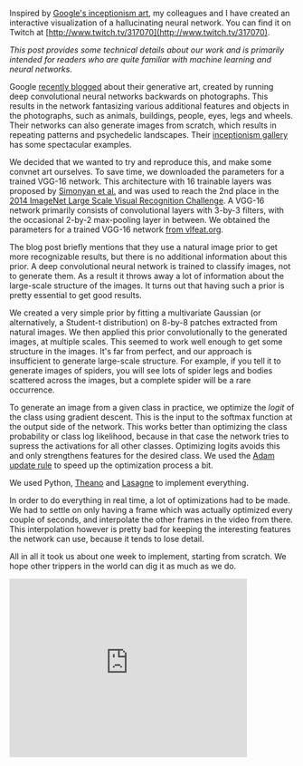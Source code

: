 Inspired by [Google's inceptionism art](http://googleresearch.blogspot.be/2015/06/inceptionism-going-deeper-into-neural.html), my colleagues and I have created an interactive visualization of a hallucinating neural network. You can find it on Twitch at [http://www.twitch.tv/317070](http://www.twitch.tv/317070).

*This post provides some technical details about our work and is primarily intended for readers who are quite familiar with machine learning and neural networks.*

Google [recently blogged](http://googleresearch.blogspot.be/2015/06/inceptionism-going-deeper-into-neural.html) about their generative art, created by running deep convolutional neural networks backwards on photographs. This results in the network fantasizing various additional features and objects in the photographs, such as animals, buildings, people, eyes, legs and wheels. Their networks can also generate images from scratch, which results in repeating patterns and psychedelic landscapes. Their [inceptionism gallery](https://photos.google.com/share/AF1QipPX0SCl7OzWilt9LnuQliattX4OUCj_8EP65_cTVnBmS1jnYgsGQAieQUc1VQWdgQ?key=aVBxWjhwSzg2RjJWLWRuVFBBZEN1d205bUdEMnhB) has some spectacular examples.

We decided that we wanted to try and reproduce this, and make some convnet art ourselves. To save time, we downloaded the parameters for a trained VGG-16 network. This architecture with 16 trainable layers was proposed by [Simonyan et al.](http://arxiv.org/abs/1409.1556) and was used to reach the 2nd place in the [2014 ImageNet Large Scale Visual Recognition Challenge](http://www.image-net.org/challenges/LSVRC/2014/). A VGG-16 network primarily consists of convolutional layers with 3-by-3 filters, with the occasional 2-by-2 max-pooling layer in between. We obtained the parameters for a trained VGG-16 network [from vlfeat.org](http://www.vlfeat.org/matconvnet/pretrained/).

The blog post briefly mentions that they use a natural image prior to get more recognizable results, but there is no additional information about this prior. A deep convolutional neural network is trained to classify images, not to generate them. As a result it throws away a lot of information about the large-scale structure of the images. It turns out that having such a prior is pretty essential to get good results.

We created a very simple prior by fitting a multivariate Gaussian (or alternatively, a Student-t distribution) on 8-by-8 patches extracted from natural images. We then applied this prior convolutionally to the generated images, at multiple scales. This seemed to work well enough to get some structure in the images. It's far from perfect, and our approach is insufficient to generate large-scale structure. For example, if you tell it to generate images of spiders, you will see lots of spider legs and bodies scattered across the images, but a complete spider will be a rare occurrence.

To generate an image from a given class in practice, we optimize the *logit* of the class using gradient descent. This is the input to the softmax function at the output side of the network. This works better than optimizing the class probability or class log likelihood, because in that case the network tries to supress the activations for all other classes. Optimizing logits avoids this and only strengthens features for the desired class. We used the [Adam update rule](http://arxiv.org/abs/1412.6980) to speed up the optimization process a bit.

We used Python, [Theano](http://deeplearning.net/software/theano/) and [Lasagne](https://github.com/Lasagne/Lasagne) to implement everything.

In order to do everything in real time, a lot of optimizations had to be made. We had to settle on only having a frame which was actually optimized every couple of seconds, and interpolate the other frames in the video from there. This interpolation however is pretty bad for keeping the interesting features the network can use, because it tends to lose detail.

All in all it took us about one week to implement, starting from scratch. We hope other trippers in the world can dig it as much as we do.

<iframe width="420" height="315" src="https://www.youtube.com/embed/xhSB_6EQ0DM" frameborder="0" allowfullscreen></iframe>
